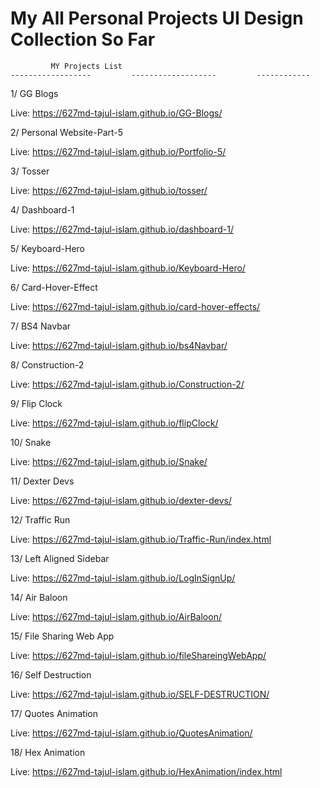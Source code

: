 # My All Personal Projects UI Design Collection So Far

             MY Projects List 
    ------------------         -------------------         ------------
1/ GG Blogs 

Live: https://627md-tajul-islam.github.io/GG-Blogs/

2/ Personal Website-Part-5

Live: https://627md-tajul-islam.github.io/Portfolio-5/

3/ Tosser

Live: https://627md-tajul-islam.github.io/tosser/

4/ Dashboard-1

Live: https://627md-tajul-islam.github.io/dashboard-1/

5/ Keyboard-Hero

Live: https://627md-tajul-islam.github.io/Keyboard-Hero/

6/ Card-Hover-Effect

Live:  https://627md-tajul-islam.github.io/card-hover-effects/

7/ BS4 Navbar

Live: https://627md-tajul-islam.github.io/bs4Navbar/

8/ Construction-2

Live: https://627md-tajul-islam.github.io/Construction-2/

9/ Flip Clock

Live: https://627md-tajul-islam.github.io/flipClock/

10/ Snake 

Live: https://627md-tajul-islam.github.io/Snake/

11/ Dexter Devs

Live: https://627md-tajul-islam.github.io/dexter-devs/

12/ Traffic Run

Live: https://627md-tajul-islam.github.io/Traffic-Run/index.html

13/ Left Aligned Sidebar

Live: https://627md-tajul-islam.github.io/LogInSignUp/

14/ Air Baloon

Live: https://627md-tajul-islam.github.io/AirBaloon/ 

15/ File Sharing Web App

Live: https://627md-tajul-islam.github.io/fileShareingWebApp/

16/ Self Destruction

Live: https://627md-tajul-islam.github.io/SELF-DESTRUCTION/

17/ Quotes Animation

Live: https://627md-tajul-islam.github.io/QuotesAnimation/

18/ Hex Animation

Live: https://627md-tajul-islam.github.io/HexAnimation/index.html